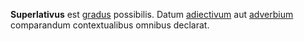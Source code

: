 **Superlativus** est [gradus](gradus.md) possibilis. Datum [adiectivum](adiectivum.md) aut [adverbium](adverbium.md) comparandum contextualibus omnibus declarat.
